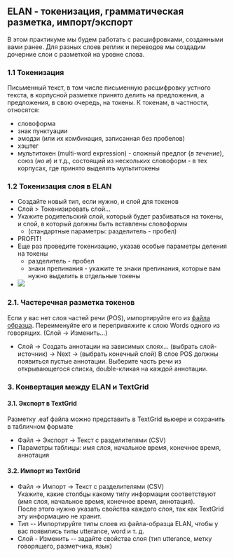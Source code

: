 ## ELAN - токенизация, грамматическая разметка, импорт/экспорт

В этом практикуме мы будем работать с расшифровками, созданными вами ранее. Для разных слоев реплик и переводов мы создадим дочерние слои с разметкой на уровне слова.      

### 1.1 Токенизация   
Письменный текст, в том числе письменную расшифровку устного текста, в корпусной разметке принято делить на предложения, а предложения, в свою очередь, на токены.
К токенам, в частности, относятся:
* словоформа  
* знак пунктуации   
* эмодзи (или их комбинация, записанная без пробелов)  
* хэштег  
* мультитокен (multi-word expression) - сложный предлог (_в течение_), союз (_но и_) и т.д., состоящий из нескольких словоформ - в тех корпусах, где принято выделять мультитокены  


### 1.2 Токенизация слоя в ELAN   
* Создайте новый тип, если нужно, и слой для токенов   
* Слой > Токенизировать слой... 
* Укажите родительский слой, который будет разбиваться на токены, и слой, в который должны быть вставлены словоформы   
  * (стандартные параметры: разделитель - пробел)
* PROFIT!
* Еще раз проведите токенизацию, указав особые параметры деления на токены  
  * разделитель - пробел   
  * знаки препинания - укажите те знаки препинания, которые вам нужно выделить в отдельные токены    
* <img src="https://github.com/olesar/lingdata/blob/gh-pages/fig/elan_9.png">


### 2.1. Частеречная разметка токенов   
Если у вас нет слоя частей речи (POS), импортируйте его из [файла образца](https://github.com/olesar/lingdata/blob/gh-pages/data/elan_livecorpus_template.eaf). Переименуйте его и перепривяжите к слою Words одного из говорящих. (Слой -> Изменить...)

* Слой -> Создать аннотации на зависимых слоях... (выбрать слой-источник) -> Next -> (выбрать конечный слой)
В слое POS должны появиться пустые аннотации. Выберите часть речи из открывающегося списка, double-кликая на каждой аннотации.


### 3. Конвертация между ELAN и TextGrid  

#### 3.1. Экспорт в TextGrid  
Разметку .eaf файла можно представить в TextGrid вьюере и сохранить в табличном формате  
* Файл -> Экспорт -> Текст с разделителями (CSV)
* Параметры таблицы: имя слоя, начальное время, конечное время, аннотация  

#### 3.2. Импорт из TextGrid  
* Файл -> Импорт -> Текст с разделителями (CSV)  
Укажите, какие столбцы какому типу информации соответствуют (имя слоя, начальное время, конечное время, аннотация).  
После этого нужно указать свойства каждого слоя,  так как TextGrid эту информацию не хранит.  
* Тип -- Импортируйте типы слоев из файла-образца ELAN, чтобы у вас появились типы utterance, word и т. д.  
* Слой - Изменить -- задайте свойства слоя (тип utterance, метку говорящего, разметчика, язык)  

